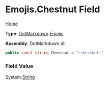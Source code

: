 # Emojis\.Chestnut Field

[Home](../../../README.md)

**Type**: [DotMarkdown](../../README.md)\.[Emojis](../README.md)

**Assembly**: DotMarkdown\.dll

```csharp
public const string Chestnut = ":chestnut:"
```

### Field Value

System\.[String](https://docs.microsoft.com/en-us/dotnet/api/system.string)